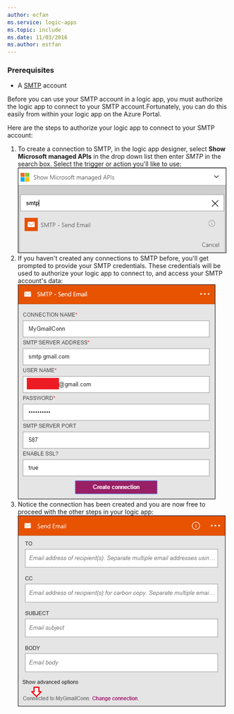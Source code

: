 ```yaml
---
author: ecfan
ms.service: logic-apps
ms.topic: include
ms.date: 11/03/2016
ms.author: estfan
---
```

### Prerequisites
* A [SMTP](https://wikipedia.org/wiki/Simple_Mail_Transfer_Protocol) account  

Before you can use your SMTP account in a logic app, you must authorize the logic app to connect to your SMTP account.Fortunately, you can do this easily from within your logic app on the Azure Portal.  

Here are the steps to authorize your logic app to connect to your SMTP account:  

1. To create a connection to SMTP, in the logic app designer, select **Show Microsoft managed APIs** in the drop down list then enter *SMTP* in the search box. Select the trigger or action you'll like to use:  
   ![](./media/connectors-create-api-smtp/smtp-1.png)  
2. If you haven't created any connections to SMTP before, you'll get prompted to provide your SMTP credentials. These credentials will be used to authorize your logic app to connect to, and access your SMTP account's data:  
   ![](./media/connectors-create-api-smtp/smtp-2.png)  
3. Notice the connection has been created and you are now free to proceed with the other steps in your logic app:  
   ![](./media/connectors-create-api-smtp/smtp-3.png)  

